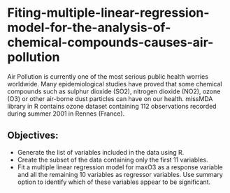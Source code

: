 # Fiting-multiple-linear-regression-model-for-the-analysis-of-chemical-compounds-causes-air-pollution
Air Pollution is currently one of the most serious public health worries worldwide. Many
epidemiological studies have proved that some chemical compounds such as sulphur
dioxide (SO2), nitrogen dioxide (NO2), ozone (O3) or other air-borne dust particles can
have on our health. missMDA library in R contains ozone dataset containing 112
observations recorded during summer 2001 in Rennes (France).<br>

## Objectives:
- Generate the list of variables included in the data using R.<br>
- Create the subset of the data containing only the first 11 variables.<br>
- Fit a multiple linear regression model for maxO3 as a response variable and all the
remaining 10 variables as regressor variables. Use summary option to identify which of
these variables appear to be significant.

